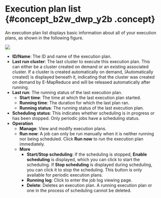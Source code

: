 # Execution plan list {#concept_b2w_dwp_y2b .concept}

An execution plan list displays basic information about all of your execution plans, as shown in the following figure.

![](http://static-aliyun-doc.oss-cn-hangzhou.aliyuncs.com/assets/img/17879/154684741710569_en-US.jpg)

-   **ID/Name**: The ID and name of the execution plan.
-   **Last run cluster**: The last cluster to execute this execution plan. This can either be a cluster created on demand or an existing associated cluster. If a cluster is created automatically on demand, \(Automatically created\) is displayed beneath it, indicating that the cluster was created on demand by E-MapReduce and will be released automatically after running.
-   **Last run**: The running status of the last execution plan.
    -   **Start time**: The time at which the last execution plan started.
    -   **Running time**: The duration for which the last plan ran.
    -   **Running status**: The running status of the last execution plan.
-   **Scheduling status**: This indicates whether scheduling is in progress or has been stopped. Only periodic jobs have a scheduling status.
-   **Operation**
    -   **Manage**: View and modify execution plans.
    -   **Run now**: A job can only be run manually when it is neither running nor being scheduled. Click **Run now** to run the execution plan immediately.
    -   **More**
        -   **Start/Stop scheduling**: If the scheduling is stopped, **Enable scheduling** is displayed, which you can click to start the scheduling. If **Stop scheduling** is displayed during scheduling, you can click it to stop the scheduling. This button is only available for periodic execution plans.
        -   **Running log**: Click to enter the job log viewing page.
        -   **Delete**: Deletes an execution plan. A running execution plan or one in the process of scheduling cannot be deleted.

